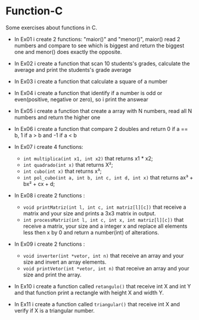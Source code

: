 # Function-C

Some exercises about functions in C.


 * In Ex01 i create 2 functions: "maior()" and "menor()", maior() read 2 numbers and compare to see which is biggest and return the biggest one and menor() does exactly the opposite.

 * In Ex02 i create a function that scan 10 students's grades, calculate the average and print the students's grade average

 * In Ex03 i create a function that calculate a square of a number 

 * In Ex04 i create a function that identify if a number is odd or even(positive, negative or zero), so i print the answear

 * In Ex05 i create a function that create a array with N numbers, read all N numbers and return the higher one
 
 * In Ex06 i create a function that compare 2 doubles and return 0 if a == b, 1 if a > b and -1 if a < b
 
 * In Ex07 i create 4 functions: 
     
     * `int multiplica(int x1, int x2)` that returns x1 * x2;
     * `int quadrado(int x)` that returns X²;
     * `int cubo(int x)` that returns x³;
     * `int pol_cubo(int a, int b, int c, int d, int x)` that returns ax³ + bx² + cx + d;
    
 * In Ex08 i create 2 functions : 
 
     * `void printMatriz(int l, int c, int matriz[l][c])` that receive a matrix and your size and prints a 3x3 matrix in output.
     * `int processMatriz(int l, int c, int x, int matriz[l][c])` that receive a matrix, your size and a integer x and replace all elements less then x by 0 and return a number(int) of alterations.

 * In Ex09 i create 2 functions : 

     * `void inverter(int *vetor, int n)` that receive an array and your size and invert an array elements.
     * `void printVetor(int *vetor, int n)` that receive an array and your size and print the array.

* In Ex10 i create a function called `retangulo()` that receive int X and int Y and that function print a rectangle with height X and width Y.

* In Ex11 i create a function called `triangular()` that receive int X and verify if X is a triangular number. 
